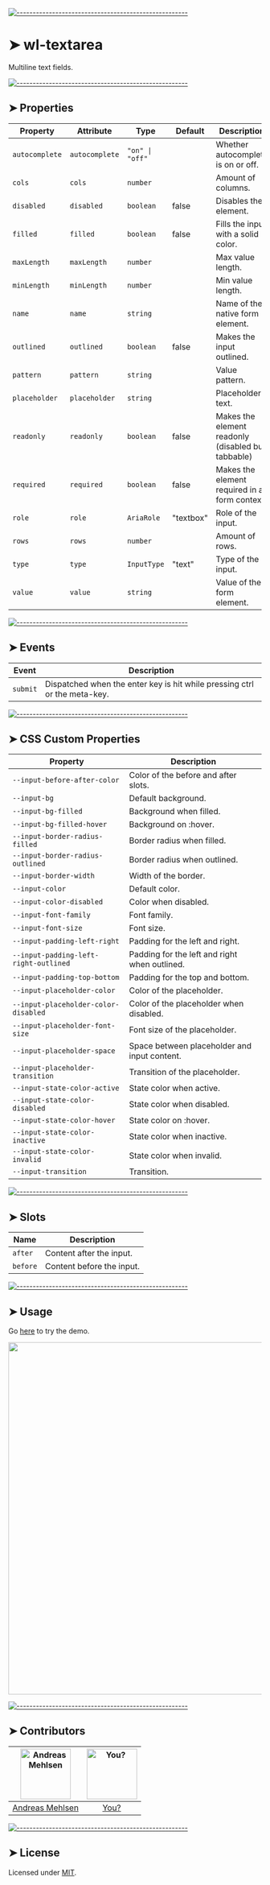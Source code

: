 
[![-----------------------------------------------------](https://raw.githubusercontent.com/andreasbm/readme/master/assets/lines/colored.png)](#wl-textarea)

# ➤ wl-textarea

Multiline text fields.


[![-----------------------------------------------------](https://raw.githubusercontent.com/andreasbm/readme/master/assets/lines/colored.png)](#properties)

## ➤ Properties

| Property       | Attribute      | Type            | Default   | Description                                      |
|----------------|----------------|-----------------|-----------|--------------------------------------------------|
| `autocomplete` | `autocomplete` | `"on" \| "off"` |           | Whether autocomplete is on or off.               |
| `cols`         | `cols`         | `number`        |           | Amount of columns.                               |
| `disabled`     | `disabled`     | `boolean`       | false     | Disables the element.                            |
| `filled`       | `filled`       | `boolean`       | false     | Fills the input with a solid color.              |
| `maxLength`    | `maxLength`    | `number`        |           | Max value length.                                |
| `minLength`    | `minLength`    | `number`        |           | Min value length.                                |
| `name`         | `name`         | `string`        |           | Name of the native form element.                 |
| `outlined`     | `outlined`     | `boolean`       | false     | Makes the input outlined.                        |
| `pattern`      | `pattern`      | `string`        |           | Value pattern.                                   |
| `placeholder`  | `placeholder`  | `string`        |           | Placeholder text.                                |
| `readonly`     | `readonly`     | `boolean`       | false     | Makes the element readonly (disabled but tabbable) |
| `required`     | `required`     | `boolean`       | false     | Makes the element required in a form context.    |
| `role`         | `role`         | `AriaRole`      | "textbox" | Role of the input.                               |
| `rows`         | `rows`         | `number`        |           | Amount of rows.                                  |
| `type`         | `type`         | `InputType`     | "text"    | Type of the input.                               |
| `value`        | `value`        | `string`        |           | Value of the form element.                       |


[![-----------------------------------------------------](https://raw.githubusercontent.com/andreasbm/readme/master/assets/lines/colored.png)](#events)

## ➤ Events

| Event    | Description                                      |
|----------|--------------------------------------------------|
| `submit` | Dispatched when the enter key is hit while pressing ctrl or the meta-key. |


[![-----------------------------------------------------](https://raw.githubusercontent.com/andreasbm/readme/master/assets/lines/colored.png)](#css-custom-properties)

## ➤ CSS Custom Properties

| Property                              | Description                                   |
|---------------------------------------|-----------------------------------------------|
| `--input-before-after-color`          | Color of the before and after slots.          |
| `--input-bg`                          | Default background.                           |
| `--input-bg-filled`                   | Background when filled.                       |
| `--input-bg-filled-hover`             | Background on :hover.                         |
| `--input-border-radius-filled`        | Border radius when filled.                    |
| `--input-border-radius-outlined`      | Border radius when outlined.                  |
| `--input-border-width`                | Width of the border.                          |
| `--input-color`                       | Default color.                                |
| `--input-color-disabled`              | Color when disabled.                          |
| `--input-font-family`                 | Font family.                                  |
| `--input-font-size`                   | Font size.                                    |
| `--input-padding-left-right`          | Padding for the left and right.               |
| `--input-padding-left-right-outlined` | Padding for the left and right when outlined. |
| `--input-padding-top-bottom`          | Padding for the top and bottom.               |
| `--input-placeholder-color`           | Color of the placeholder.                     |
| `--input-placeholder-color-disabled`  | Color of the placeholder when disabled.       |
| `--input-placeholder-font-size`       | Font size of the placeholder.                 |
| `--input-placeholder-space`           | Space between placeholder and input content.  |
| `--input-placeholder-transition`      | Transition of the placeholder.                |
| `--input-state-color-active`          | State color when active.                      |
| `--input-state-color-disabled`        | State color when disabled.                    |
| `--input-state-color-hover`           | State color on :hover.                        |
| `--input-state-color-inactive`        | State color when inactive.                    |
| `--input-state-color-invalid`         | State color when invalid.                     |
| `--input-transition`                  | Transition.                                   |


[![-----------------------------------------------------](https://raw.githubusercontent.com/andreasbm/readme/master/assets/lines/colored.png)](#slots)

## ➤ Slots

| Name     | Description               |
|----------|---------------------------|
| `after`  | Content after the input.  |
| `before` | Content before the input. |



[![-----------------------------------------------------](https://raw.githubusercontent.com/andreasbm/readme/master/assets/lines/colored.png)](#usage)

## ➤ Usage

Go [here](https://weightless.dev/elements/textarea) to try the demo.

<a href="https://weightless.dev/elements/textarea" align="center">
  <img src="https://raw.githubusercontent.com/andreasbm/elements/master/screenshots/wl-textarea.png" width="700" />
</a>


[![-----------------------------------------------------](https://raw.githubusercontent.com/andreasbm/readme/master/assets/lines/colored.png)](#contributors)

## ➤ Contributors
	

| [<img alt="Andreas Mehlsen" src="https://avatars1.githubusercontent.com/u/6267397?s=460&v=4" width="100">](https://twitter.com/andreasmehlsen) | [<img alt="You?" src="https://joeschmoe.io/api/v1/random" width="100">](https://github.com/andreasbm/weightless/blob/master/CONTRIBUTING.md) |
|:--------------------------------------------------:|:--------------------------------------------------:|
| [Andreas Mehlsen](https://twitter.com/andreasmehlsen) | [You?](https://github.com/andreasbm/weightless/blob/master/CONTRIBUTING.md) |


[![-----------------------------------------------------](https://raw.githubusercontent.com/andreasbm/readme/master/assets/lines/colored.png)](#license)

## ➤ License
	
Licensed under [MIT](https://opensource.org/licenses/MIT).